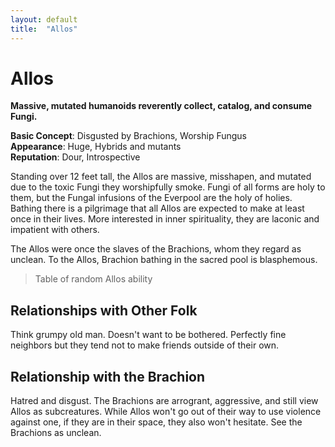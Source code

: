 ```yaml
---
layout: default
title:  "Allos"
---
```


Allos
=====

**Massive, mutated humanoids reverently collect, catalog, and consume Fungi.**

**Basic Concept**: Disgusted by Brachions, Worship Fungus  
**Appearance**: Huge, Hybrids and mutants  
**Reputation**: Dour, Introspective  

Standing over 12 feet tall, the Allos are massive, misshapen, and mutated due to the toxic Fungi they worshipfully smoke. Fungi of all forms are holy to them, but the Fungal infusions of the Everpool are the holy of holies. Bathing there is a pilgrimage that all Allos are expected to make at least once in their lives. More interested in inner spirituality, they are laconic and impatient with others.

The Allos were once the slaves of the Brachions, whom they regard as unclean. To the Allos, Brachion bathing in the sacred pool is blasphemous.

> Table of random Allos ability

## Relationships with Other Folk

Think grumpy old man. Doesn't want to be bothered. Perfectly fine neighbors but they tend not to make friends outside of their own.

## Relationship with the Brachion

Hatred and disgust. The Brachions are arrogrant, aggressive, and still view Allos as subcreatures. While Allos won't go out of their way to use violence against one, if they are in their space, they also won't hesitate. See the Brachions as unclean.
